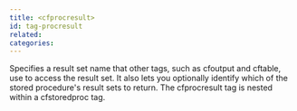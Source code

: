 ```yaml
---
title: <cfprocresult>
id: tag-procresult
related:
categories:
---
```


Specifies a result set name that other tags, such as cfoutput and cftable, use to access
the result set. It also lets you optionally identify which of the stored procedure's result sets to
return. The cfprocresult tag is nested within a cfstoredproc tag.